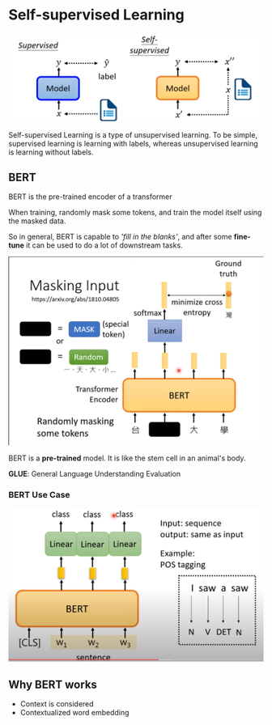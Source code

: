 # Self-supervised Learning

![selfandnonself](media/selfandnonself.png)

Self-supervised Learning is a type of unsupervised learning. To be simple, supervised learning is learning with labels, whereas unsupervised learning is learning without labels.



## BERT

BERT is the pre-trained encoder of a transformer

When training, randomly mask some tokens, and train the model itself using the masked data.

So in general, BERT is capable to *'fill in the blanks'*, and after some **fine-tune** it can be used to do a lot of downstream tasks.

![maskinput](media/maskinput.png)

BERT is a **pre-trained** model. It is like the stem cell in an animal's body.

**GLUE**: General Language Understanding Evaluation

### BERT Use Case

![bertcase1](media/bertcase1.png)



## Why BERT works

* Context is considered
* Contextualized word embedding
